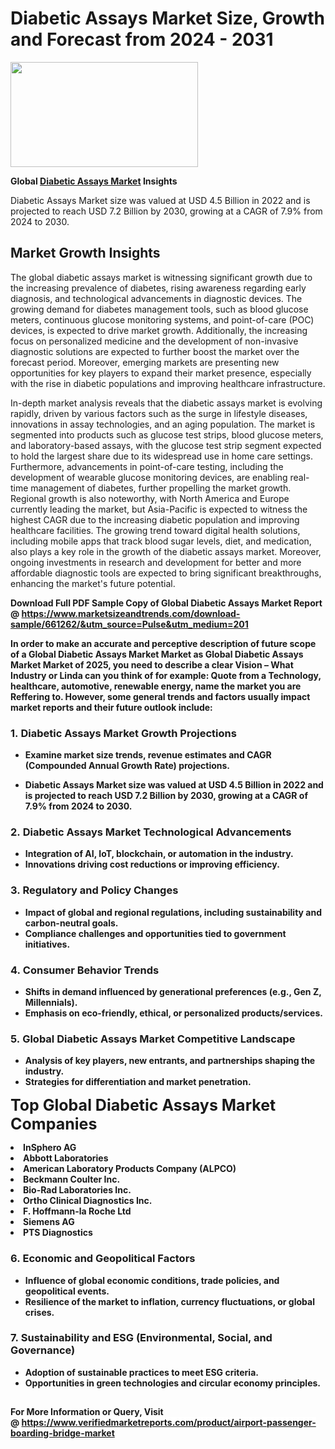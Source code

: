 <H1>Diabetic Assays Market Size, Growth and Forecast from 2024 - 2031</H1><img class="aligncenter size-medium wp-image-584254" src="https://thirdeyenews.in/wp-content/uploads/2024/09/Global-Market-Research-300x168.jpeg" alt="" width="300" height="168" /><p><strong>Global&nbsp;<a href="https://www.marketsizeandtrends.com/download-sample/661262/&amp;utm_source=Pulse&amp;utm_medium=201">Diabetic Assays Market</a> Insights</strong></p><p>Diabetic Assays Market size was valued at USD 4.5 Billion in 2022 and is projected to reach USD 7.2 Billion by 2030, growing at a CAGR of 7.9% from 2024 to 2030.</p><p><h2>Market Growth Insights</h2> <p>The global diabetic assays market is witnessing significant growth due to the increasing prevalence of diabetes, rising awareness regarding early diagnosis, and technological advancements in diagnostic devices. The growing demand for diabetes management tools, such as blood glucose meters, continuous glucose monitoring systems, and point-of-care (POC) devices, is expected to drive market growth. Additionally, the increasing focus on personalized medicine and the development of non-invasive diagnostic solutions are expected to further boost the market over the forecast period. Moreover, emerging markets are presenting new opportunities for key players to expand their market presence, especially with the rise in diabetic populations and improving healthcare infrastructure.</p> <p><strong></strong></p> <p>In-depth market analysis reveals that the diabetic assays market is evolving rapidly, driven by various factors such as the surge in lifestyle diseases, innovations in assay technologies, and an aging population. The market is segmented into products such as glucose test strips, blood glucose meters, and laboratory-based assays, with the glucose test strip segment expected to hold the largest share due to its widespread use in home care settings. Furthermore, advancements in point-of-care testing, including the development of wearable glucose monitoring devices, are enabling real-time management of diabetes, further propelling the market growth. Regional growth is also noteworthy, with North America and Europe currently leading the market, but Asia-Pacific is expected to witness the highest CAGR due to the increasing diabetic population and improving healthcare facilities. The growing trend toward digital health solutions, including mobile apps that track blood sugar levels, diet, and medication, also plays a key role in the growth of the diabetic assays market. Moreover, ongoing investments in research and development for better and more affordable diagnostic tools are expected to bring significant breakthroughs, enhancing the market's future potential.</p> <p><strong></p><p><span class=""><strong>Download Full PDF Sample Copy of Global Diabetic Assays Market Report</strong> @ <a href="https://www.marketsizeandtrends.com/download-sample/661262/&amp;utm_source=Pulse&amp;utm_medium=201" target="_blank">https://www.marketsizeandtrends.com/download-sample/661262/&amp;utm_source=Pulse&amp;utm_medium=201</a></span></p><p>In order to make an accurate and perceptive description of future scope of a Global&nbsp;Diabetic Assays Market Market as Global&nbsp;Diabetic Assays Market Market of 2025, you need to describe a clear Vision &ndash; What Industry or Linda can you think of for example: Quote from a Technology, healthcare, automotive, renewable energy, name the market you are Reffering to. However, some general trends and factors usually impact market reports and their future outlook include:</p><h3>1.&nbsp;<strong>Diabetic Assays Market Growth Projections</strong></h3><ul><li>Examine market size trends, revenue estimates and CAGR (Compounded Annual Growth Rate) projections.</li><li><p>Diabetic Assays Market size was valued at USD 4.5 Billion in 2022 and is projected to reach USD 7.2 Billion by 2030, growing at a CAGR of 7.9% from 2024 to 2030.</p></li></ul><h3>2.&nbsp;<strong>Diabetic Assays Market Technological Advancements</strong></h3><ul><li>Integration of AI, IoT, blockchain, or automation in the industry.</li><li>Innovations driving cost reductions or improving efficiency.</li></ul><h3>3.&nbsp;<strong>Regulatory and Policy Changes</strong></h3><ul><li>Impact of global and regional regulations, including sustainability and carbon-neutral goals.</li><li>Compliance challenges and opportunities tied to government initiatives.</li></ul><h3>4.&nbsp;<strong>Consumer Behavior Trends</strong></h3><ul><li>Shifts in demand influenced by generational preferences (e.g., Gen Z, Millennials).</li><li>Emphasis on eco-friendly, ethical, or personalized products/services.</li></ul><h3>5.&nbsp;<strong>Global Diabetic Assays Market Competitive Landscape</strong></h3><ul><li>Analysis of key players, new entrants, and partnerships shaping the industry.</li><li>Strategies for differentiation and market penetration.</li></ul><p data-pm-slice="1 1 []"><span style="color: inherit; font-family: inherit; font-size: 25px;">Top Global Diabetic Assays Market Companies</span></p><div class="" data-test-id=""><p><li>InSphero AG</li><li> Abbott Laboratories</li><li> American Laboratory Products Company (ALPCO)</li><li> Beckmann Coulter Inc.</li><li> Bio-Rad Laboratories Inc.</li><li> Ortho Clinical Diagnostics Inc.</li><li> F. Hoffmann-la Roche Ltd</li><li> Siemens AG</li><li> PTS Diagnostics</li></p></div><h3>6.&nbsp;<strong>Economic and Geopolitical Factors</strong></h3><ul><li>Influence of global economic conditions, trade policies, and geopolitical events.</li><li>Resilience of the market to inflation, currency fluctuations, or global crises.</li></ul><h3>7.&nbsp;<strong>Sustainability and ESG (Environmental, Social, and Governance)</strong></h3><ul><li>Adoption of sustainable practices to meet ESG criteria.</li><li>Opportunities in green technologies and circular economy principles.</li></ul><h2><strong style="font-size: 14px;">For More Information or Query, Visit @&nbsp;</strong><a style="background-color: #ffffff; font-size: 14px;" href="https://www.marketsizeandtrends.com/report/diabetic-assays-market/" target="_blank">https://www.verifiedmarketreports.com/product/airport-passenger-boarding-bridge-market</a></h2>
